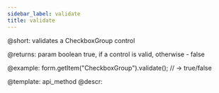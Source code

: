 ```yaml
---
sidebar_label: validate
title: validate
---          
```


@short: validates a CheckboxGroup control

@returns:
param   boolean     true, if a control is valid, otherwise - false

@example:
form.getItem("CheckboxGroup").validate(); // -> true/false


@template: api_method
@descr:


